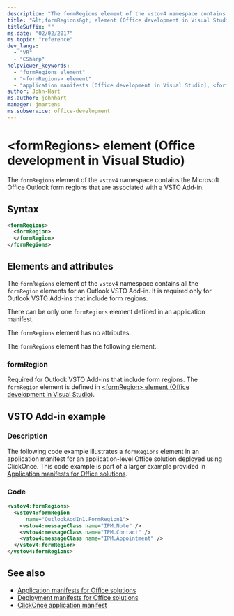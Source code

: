 ```yaml
---
description: "The formRegions element of the vstov4 namespace contains the Microsoft Office Outlook form regions that are associated with a VSTO Add-in."
title: "&lt;formRegions&gt; element (Office development in Visual Studio)"
titleSuffix: ""
ms.date: "02/02/2017"
ms.topic: "reference"
dev_langs:
  - "VB"
  - "CSharp"
helpviewer_keywords:
  - "formRegions element"
  - "<formRegions> element"
  - "application manifests [Office development in Visual Studio], <formRegions> element"
author: John-Hart
ms.author: johnhart
manager: jmartens
ms.subservice: office-development
---
```

# &lt;formRegions&gt; element (Office development in Visual Studio)

  The `formRegions` element of the `vstov4` namespace contains the Microsoft Office Outlook form regions that are associated with a VSTO Add-in.

## Syntax

```xml
<formRegions>
  <formRegion>
  </formRegion>
</formRegions>
```

## Elements and attributes
 The `formRegions` element of the `vstov4` namespace contains all the `formRegion` elements for an Outlook VSTO Add-in. It is required only for Outlook VSTO Add-ins that include form regions.

 There can be only one `formRegions` element defined in an application manifest.

 The `formRegions` element has no attributes.

 The `formRegions` element has the following element.

### formRegion
 Required for Outlook VSTO Add-ins that include form regions. The `formRegion` element is defined in [&#60;formRegion&#62; element &#40;Office development in Visual Studio&#41;](../vsto/formregion-element-office-development-in-visual-studio.md).

## VSTO Add-in example

### Description
 The following code example illustrates a `formRegions` element in an application manifest for an application-level Office solution deployed using ClickOnce. This code example is part of a larger example provided in [Application manifests for Office solutions](../vsto/application-manifests-for-office-solutions.md).

### Code

```xml
<vstov4:formRegions>
  <vstov4:formRegion
      name="OutlookAddIn1.FormRegion1">
    <vstov4:messageClass name="IPM.Note" />
    <vstov4:messageClass name="IPM.Contact" />
    <vstov4:messageClass name="IPM.Appointment" />
  </vstov4:formRegion>
</vstov4:formRegions>
```

## See also

- [Application manifests for Office solutions](../vsto/application-manifests-for-office-solutions.md)
- [Deployment manifests for Office solutions](../vsto/deployment-manifests-for-office-solutions.md)
- [ClickOnce application manifest](../deployment/clickonce-application-manifest.md)
